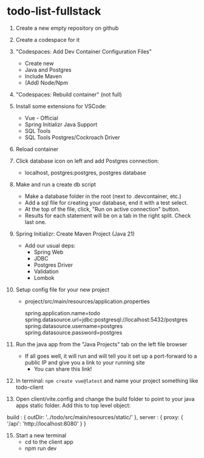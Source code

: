 # todo-list-fullstack

1. Create a new empty repository on github
2. Create a codespace for it
3. "Codespaces: Add Dev Container Configuration Files"
    - Create new
    - Java and Postgres
    - Include Maven
    - (Add) Node/Npm
4. "Codespaces: Rebuild container" (not full)
5. Install some extensions for VSCode:
    - Vue - Official
    - Spring Initializr Java Support
    - SQL Tools
    - SQL Tools Postgres/Cockroach Driver
6. Reload container
7. Click database icon on left and add Postgres connection:
    - localhost, postgres:postgres, postgres database
8. Make and run a create db script
    - Make a database folder in the root (next to .devcontainer, etc.)
    - Add a sql file for creating your database, end it with a test select.
    - At the top of the file, click, "Run on active connection" button.  
    - Results for each statement will be on a tab in the right split. Check last one.
9. Spring Initializr: Create Maven Project (Java 21)
    - Add our usual deps:
        - Spring Web
        - JDBC
        - Postgres Driver
        - Validation
        - Lombok
10. Setup config file for your new project
    - project/src/main/resources/application.properties

        spring.application.name=todo
        spring.datasource.url=jdbc:postgresql://localhost:5432/postgres
        spring.datasource.username=postgres
        spring.datasource.password=postgres
        
11. Run the java app from the "Java Projects" tab on the left file browser
    - If all goes well, it will run and will tell you it set up a port-forward to a public IP and give you a link to your running site
        - You can share this link!

12. In terminal:  `npm create vue@latest` and name your project something like todo-client
    
13. Open client/vite.config and change the build folder to point to your java apps static folder.  Add this to top level object:

  build : {
    outDir: '../todo/src/main/resources/static/'
  },
  server : {
    proxy: {
      '/api': 'http://localhost:8080'
    }
  }

15. Start a new terminal
    - cd to the client app
    - npm run dev

